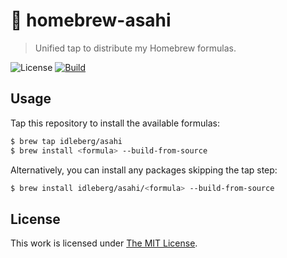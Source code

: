 # :beer: homebrew-asahi

> Unified tap to distribute my Homebrew formulas.

![License](https://img.shields.io/github/license/idleberg/homebrew-asahi?style=for-the-badge)
[![Build](https://img.shields.io/github/actions/workflow/status/idleberg/homebrew-asahi/audit.yml?style=for-the-badge)](https://github.com/idleberg/homebrew-asahi/actions)

## Usage

Tap this repository to install the available formulas:

```sh
$ brew tap idleberg/asahi
$ brew install <formula> --build-from-source
```

Alternatively, you can install any packages skipping the tap step:

```sh
$ brew install idleberg/asahi/<formula> --build-from-source
```

## License

This work is licensed under [The MIT License](LICENSE).
  
